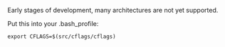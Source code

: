 Early stages of development, many architectures are not yet supported.

Put this into your .bash_profile:

    export CFLAGS=$(src/cflags/cflags)
